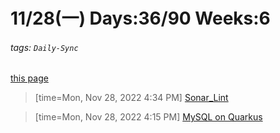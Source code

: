 # 11/28(一) Days:36/90 Weeks:6  
###### tags: `Daily-Sync`  
[this page](https://hackmd.io/@nu_qcIVMToaLLQ-6gTt93g/B1GbxY-Pi)  


>[time=Mon, Nov 28, 2022 4:34 PM]
[Sonar_Lint](https://hackmd.io/@nu_qcIVMToaLLQ-6gTt93g/S1oQOKZvo)

>[time=Mon, Nov 28, 2022 4:15 PM]
[MySQL on Quarkus](https://hackmd.io/@nu_qcIVMToaLLQ-6gTt93g/ryZtN0-ws) 

